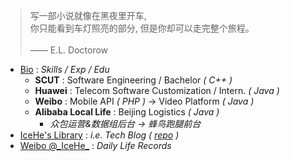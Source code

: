 <!-- > 好记性不如烂博客 -->

<!-- Done is better than perfect. -->

> 写一部小说就像在黑夜里开车, <br/>你只能看到车灯照亮的部分, 但是你却可以走完整个旅程。<br/><br/>—— E.L. Doctorow

- [Bio](/marks/bio.md) : _Skills / Exp / Edu_
    - **SCUT** : Software Engineering / Bachelor _( C++ )_
    - **Huawei** : Telecom Software Customization / Intern. _( Java )_
    - **Weibo** : Mobile API _( PHP )_ → Video Platform _( Java )_
    - **Alibaba Local Life** : Beijing Logistics _( Java )_
        - _众包运营&数据组后台 → 蜂鸟跑腿前台_
- [IceHe's Library](https://icehe.xyz/#/) : _i.e. Tech Blog ( [repo](https://github.com/IceHe/lib) )_
- [Weibo @\_IceHe\_](https://weibo.com/icedes) : _Daily Life Records_

<!-- ### Hi there 👋 -->

<!--
**IceHe/IceHe** is a ✨ _special_ ✨ repository because its `README.md` (this file) appears on your GitHub profile.

Here are some ideas to get you started:

- 🔭 I’m currently working on ...
- 🌱 I’m currently learning ...
- 👯 I’m looking to collaborate on ...
- 🤔 I’m looking for help with ...
- 💬 Ask me about ...
- 📫 How to reach me: ...
- 😄 Pronouns: ...
- ⚡ Fun fact: ...
-->
